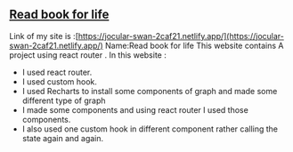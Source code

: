 ## [Read book for life](https://jocular-swan-2caf21.netlify.app/)

Link of my site is :[https://jocular-swan-2caf21.netlify.app/](https://jocular-swan-2caf21.netlify.app/)
Name:Read book for life
This website contains A project using react router .
In this website :

- I used react router.
- I used custom hook.
- I used Recharts to install some components of graph and made some different type of graph
- I made some components and using react router I used those components.
- I also used one custom hook in different component rather calling the state again and again.

